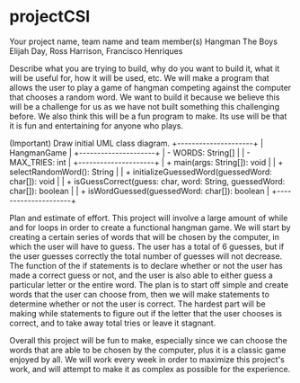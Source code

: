 # projectCSI

Your project name, team name and team member(s) 
Hangman
The Boys
Elijah Day, Ross Harrison, Francisco Henriques


Describe what you are trying to build, why do you want to build it, what it will be useful for, how it will be used, etc. 
We will make a program that allows the user to play a game of hangman competing against the computer that chooses a random word. We want to build it because we believe this will be a challenge for us as we have not built something this challenging before. We also think this will be a fun program to make. Its use will be that it is fun and entertaining for anyone who plays.


(Important) Draw initial UML class diagram.
+---------------------+
|    HangmanGame     |
+---------------------+
| - WORDS: String[]  |
| - MAX_TRIES: int    |
+---------------------+
| + main(args: String[]): void |
| + selectRandomWord(): String |
| + initializeGuessedWord(guessedWord: char[]): void |
| + isGuessCorrect(guess: char, word: String, guessedWord: char[]): boolean |
| + isWordGuessed(guessedWord: char[]): boolean |
+---------------------+


Plan and estimate of effort.
This project will involve a large amount of while and for loops in order to create a functional hangman game. We will start by creating a certain series of words that will be chosen by the computer, in which the user will have to guess. The user has a total of 6 guesses, but if the user guesses correctly the total number of guesses will not decrease. The function of the if statements is to declare whether or not the user has made a correct guess or not, and the user is also able to either guess a particular letter or the entire word. 
The plan is to start off simple and create words that the user can choose from, then we will make statements to determine whether or not the user is correct. The hardest part will be making while statements to figure out if the letter that the user chooses is correct, and to take away total tries or leave it stagnant. 

Overall this project will be fun to make, especially since we can choose the words that are able to be chosen by the computer, plus it is a classic game enjoyed by all. We will work every week in order to maximize this project's work, and will attempt to make it as complex as possible for the experience.  




